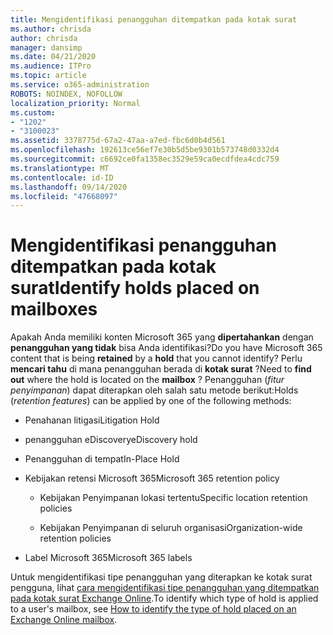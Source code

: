 ```yaml
---
title: Mengidentifikasi penangguhan ditempatkan pada kotak surat
ms.author: chrisda
author: chrisda
manager: dansimp
ms.date: 04/21/2020
ms.audience: ITPro
ms.topic: article
ms.service: o365-administration
ROBOTS: NOINDEX, NOFOLLOW
localization_priority: Normal
ms.custom:
- "1202"
- "3100023"
ms.assetid: 3378775d-67a2-47aa-a7ed-fbc6d0b4d561
ms.openlocfilehash: 192613ce56ef7e30b5d5be9301b573748d0332d4
ms.sourcegitcommit: c6692ce0fa1358ec3529e59ca0ecdfdea4cdc759
ms.translationtype: MT
ms.contentlocale: id-ID
ms.lasthandoff: 09/14/2020
ms.locfileid: "47668097"
---
```

# <a name="identify-holds-placed-on-mailboxes"></a><span data-ttu-id="8ef5c-102">Mengidentifikasi penangguhan ditempatkan pada kotak surat</span><span class="sxs-lookup"><span data-stu-id="8ef5c-102">Identify holds placed on mailboxes</span></span>

<span data-ttu-id="8ef5c-103">Apakah Anda memiliki konten Microsoft 365 yang **dipertahankan** dengan **penangguhan yang tidak** bisa Anda identifikasi?</span><span class="sxs-lookup"><span data-stu-id="8ef5c-103">Do you have Microsoft 365 content that is being **retained** by a **hold** that you cannot identify?</span></span> <span data-ttu-id="8ef5c-104">Perlu **mencari tahu** di mana penangguhan berada di **kotak surat** ?</span><span class="sxs-lookup"><span data-stu-id="8ef5c-104">Need to **find out** where the hold is located on the **mailbox** ?</span></span> <span data-ttu-id="8ef5c-105">Penangguhan (*fitur penyimpanan*) dapat diterapkan oleh salah satu metode berikut:</span><span class="sxs-lookup"><span data-stu-id="8ef5c-105">Holds (*retention features*) can be applied by one of the following methods:</span></span>
  
- <span data-ttu-id="8ef5c-106">Penahanan litigasi</span><span class="sxs-lookup"><span data-stu-id="8ef5c-106">Litigation Hold</span></span>

- <span data-ttu-id="8ef5c-107">penangguhan eDiscovery</span><span class="sxs-lookup"><span data-stu-id="8ef5c-107">eDiscovery hold</span></span>

- <span data-ttu-id="8ef5c-108">Penangguhan di tempat</span><span class="sxs-lookup"><span data-stu-id="8ef5c-108">In-Place Hold</span></span>

- <span data-ttu-id="8ef5c-109">Kebijakan retensi Microsoft 365</span><span class="sxs-lookup"><span data-stu-id="8ef5c-109">Microsoft 365 retention policy</span></span> 

  - <span data-ttu-id="8ef5c-110">Kebijakan Penyimpanan lokasi tertentu</span><span class="sxs-lookup"><span data-stu-id="8ef5c-110">Specific location retention policies</span></span>

  - <span data-ttu-id="8ef5c-111">Kebijakan Penyimpanan di seluruh organisasi</span><span class="sxs-lookup"><span data-stu-id="8ef5c-111">Organization-wide retention policies</span></span>

- <span data-ttu-id="8ef5c-112">Label Microsoft 365</span><span class="sxs-lookup"><span data-stu-id="8ef5c-112">Microsoft 365 labels</span></span>

<span data-ttu-id="8ef5c-113">Untuk mengidentifikasi tipe penangguhan yang diterapkan ke kotak surat pengguna, lihat [cara mengidentifikasi tipe penangguhan yang ditempatkan pada kotak surat Exchange Online](https://docs.microsoft.com/microsoft-365/compliance/identify-a-hold-on-an-exchange-online-mailbox).</span><span class="sxs-lookup"><span data-stu-id="8ef5c-113">To identify which type of hold is applied to a user's mailbox, see [How to identify the type of hold placed on an Exchange Online mailbox](https://docs.microsoft.com/microsoft-365/compliance/identify-a-hold-on-an-exchange-online-mailbox).</span></span>
